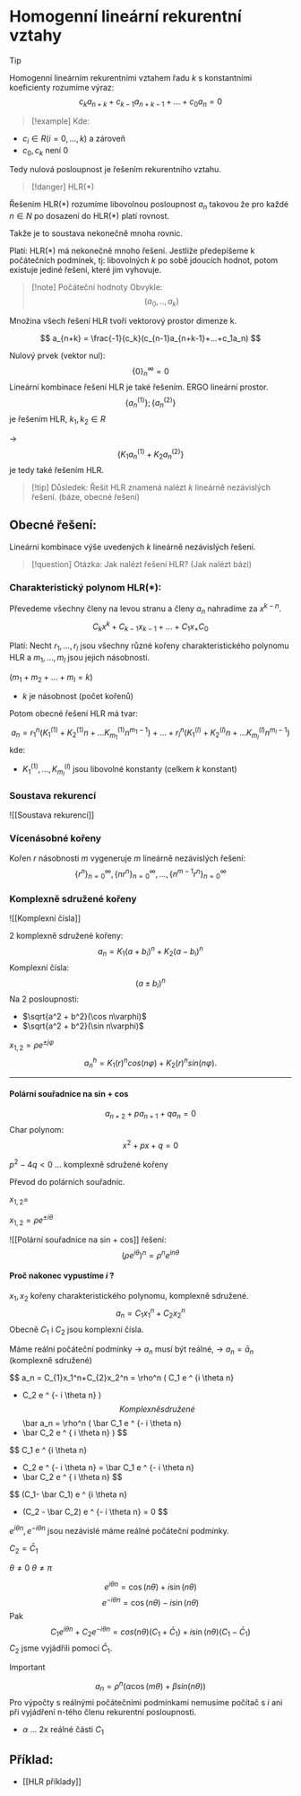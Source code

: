 # Homogenní lineární rekurentní vztahy  

> [!tip]
Homogenní lineárním rekurentními vztahem řadu $k$ s konstantními koeficienty rozumíme výraz:  
$$
c_k a_{n+k} + c_{k-1} a_{n+k-1} + ... + c_0 a_n = 0  
$$
> [!example] Kde:  
- $c_i \in R (i= 0, ...,k)$ a zároveň 
- $c_0,c_k$ není 0  

Tedy nulová posloupnost je řešením rekurentního vztahu.

> [!danger] HLR(\*)

Řešením HLR(\*) rozumíme libovolnou posloupnost $a_n$ takovou že pro každé $n\in N$ po dosazení do HLR(\*) platí rovnost.  

Takže je to soustava nekonečně mnoha rovnic.

Platí:
HLR(\*) má nekonečně mnoho řešení. Jestliže předepíšeme k počátečních podmínek, tj: libovolných $k$ po sobě jdoucích hodnot, potom existuje jediné řešení, které jim vyhovuje.

> [!note] Počáteční hodnoty 
> Obvykle:
> $$(a_0,..,a_k)$$

Množina všech řešení HLR tvoří vektorový prostor dimenze k.

$$
a_{n+k} = \frac{-1}{c_k}(c_{n-1}a_{n+k-1}+...+c_1a_n)
$$

Nulový prvek (vektor nul):
$$
\{0\}^\infty_n=0
$$
Lineární kombinace řešení HLR je také řešením. ERGO lineární prostor.
$$
\{a_n^{(1)}\};\{a_n^{(2)}\}
$$
je řešením HLR, $k_1, k_2 \in R$

->
$$
\{K_1a_n^{(1)} + K_2a_n^{(2)}\}
$$
je tedy také řešením HLR.

> [!tip] Důsledek:
Řešit HLR znamená nalézt $k$ lineárně nezávislých řešení. (báze, obecné řešení)

## Obecné řešení:
Lineární kombinace výše uvedených $k$ lineárně nezávislých řešení.


> [!question] Otázka:
Jak nalézt řešení HLR?
(Jak nalézt bázi)

### Charakteristický polynom HLR(\*):
Převedeme všechny členy na levou stranu a členy $a_n$ nahradíme za $x^{k-n}$.
$$
C_kx^k + C_{k-1}x_{k-1} +...+C_{1}x_+C_0
$$

Platí:
Necht $r_1,...,r_l$ jsou všechny různé kořeny charakteristického polynomu HLR a $m_1,...,m_l$ jsou jejich násobnosti.

$(m_1+m_2+...+m_l = k)$
- $k$ je násobnost (počet kořenů)

Potom obecné řešení HLR má tvar:

$$
a_n = r_1^n(K_1^{(1)} +K_2^{(1)}n+...K_{m_1}^{(1)}n^{m_1-1}) +
...+
r_l^n(K_1^{(l)} +K_2^{(l)}n+...K_{m_l}^{(l)}n^{m_l-1})
$$
kde:
- $K_1^{(1)}, ..., K_{m_l}^{(l)}$ jsou libovolné konstanty (celkem $k$ konstant)
### Soustava rekurencí
![[Soustava rekurencí]]
### Vícenásobné kořeny
Kořen $r$ násobnosti $m$ vygeneruje $m$ lineárně nezávislých řešení: 
$$
\{r^n\}^\infty_{n=0}, \{nr^n\}^\infty_{n=0}, ..., \{n^{m-1}r^n\}^\infty_{n=0}
$$

### Komplexně sdružené kořeny
![[Komplexní čísla]]

2 komplexně sdružené kořeny:
$$
a_n = K_1(a+b_i)^n + K_2(a-b_i)^n
$$
Komplexní čísla:
$$
(a \pm b_i)^n
$$
Na 2 posloupnosti:
- $\sqrt{a^2 + b^2}(\cos n\varphi)$
- $\sqrt{a^2 + b^2}(\sin n\varphi)$

$x_{1,2} = \rho e^{\pm j\varphi}$
$$
a_n^h​=K_1(​r)^ncos(n\varphi)+K_2(​r)^nsin(n\varphi).
$$


---
#### Polární souřadnice na sin + cos
$$
a_{n+2} + p a_{n+1} + q a_{n} = 0 
$$
Char polynom:
$$
x^2 + px + q = 0
$$

$p^2 -4q < 0$ ... komplexně sdružené kořeny

Převod do polárních souřadnic.

$x_{1,2} =$ 

$x_{1,2} = \rho e ^ {\pm i \theta}$

![[Polární souřadnice na sin + cos]]
řešení:
$$
(\rho e^{i\theta})^n = \rho^n e^{in\theta}
$$


#### Proč nakonec vypustíme $i$ ?
$x_1, x_2$ kořeny charakteristického polynomu, komplexně sdružené.
$$
a_n = C_{1}x_1^n+C_{2}x_2^n
$$
Obecně $C_1$ i $C_2$ jsou komplexní čísla.

Máme reální počáteční podmínky 
-> $a_n$ musí být reálné,
-> $a_n = \bar a_n$ (komplexně sdružené)

$$
a_n = C_{1}x_1^n+C_{2}x_2^n
= \rho^n (
C_1 e ^ {i \theta n}
+ C_2 e ^ {- i \theta n}
)
$$
Komplexně sdružené
$$
\bar a_n = \rho^n (
\bar C_1 e ^ {- i \theta n}
+ \bar C_2 e ^ { i \theta n}
)
$$

$$
C_1 e ^ {i \theta n}
+ C_2 e ^ {- i \theta n}
=
\bar C_1 e ^ {- i \theta n}
+ \bar C_2 e ^ { i \theta n}
$$

$$
(C_1- \bar C_1) e ^ {i \theta n}
+ (C_2 - \bar C_2) e ^ {- i \theta n}
= 0
$$

$e ^ {i \theta n}, e ^ {- i \theta n}$
jsou nezávislé máme reálné počáteční podmínky.

$C_2 = \bar C_1$

$\theta \neq 0$
$\theta \neq \pi$

$$
e ^ {i \theta n} = \cos(n\theta) + i \sin(n\theta)
$$
$$
e ^ {- i \theta n} = \cos(n\theta) - i \sin(n\theta)
$$
Pak
$$
C_1 e ^ {i \theta n} + C_2 e ^ {-i \theta n} =
cos(n\theta)(C_1+\bar C_1) + i \sin(n\theta)(C_1 - \bar C_1)
$$
$C_2$ jsme vyjádřili pomocí $\bar C_1$.

>[!important]
$$
a_n = \rho^n(\alpha \cos(m\theta) + \beta sin(n\theta))
$$
Pro výpočty s reálnými počátečními podmínkami nemusíme počítač s $i$ ani při vyjádření n-tého členu rekurentní posloupnosti.
- $\alpha$ ... 2x reálné části $C_1$

## Příklad:
- [[HLR příklady]]
